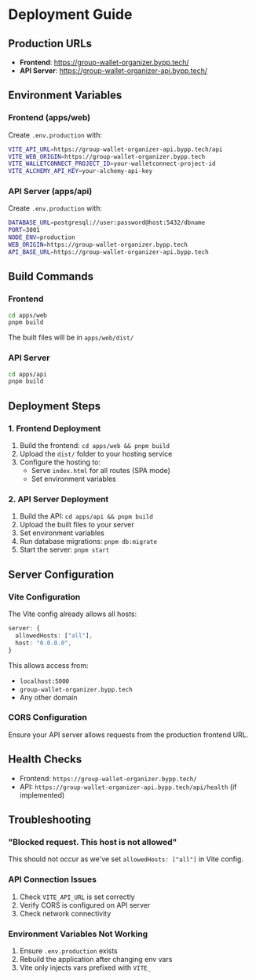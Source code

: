 # Deployment Guide

## Production URLs

- **Frontend**: https://group-wallet-organizer.bypp.tech/
- **API Server**: https://group-wallet-organizer-api.bypp.tech/

## Environment Variables

### Frontend (apps/web)

Create `.env.production` with:

```bash
VITE_API_URL=https://group-wallet-organizer-api.bypp.tech/api
VITE_WEB_ORIGIN=https://group-wallet-organizer.bypp.tech
VITE_WALLETCONNECT_PROJECT_ID=your-walletconnect-project-id
VITE_ALCHEMY_API_KEY=your-alchemy-api-key
```

### API Server (apps/api)

Create `.env.production` with:

```bash
DATABASE_URL=postgresql://user:password@host:5432/dbname
PORT=3001
NODE_ENV=production
WEB_ORIGIN=https://group-wallet-organizer.bypp.tech
API_BASE_URL=https://group-wallet-organizer-api.bypp.tech
```

## Build Commands

### Frontend

```bash
cd apps/web
pnpm build
```

The built files will be in `apps/web/dist/`

### API Server

```bash
cd apps/api
pnpm build
```

## Deployment Steps

### 1. Frontend Deployment

1. Build the frontend: `cd apps/web && pnpm build`
2. Upload the `dist/` folder to your hosting service
3. Configure the hosting to:
   - Serve `index.html` for all routes (SPA mode)
   - Set environment variables

### 2. API Server Deployment

1. Build the API: `cd apps/api && pnpm build`
2. Upload the built files to your server
3. Set environment variables
4. Run database migrations: `pnpm db:migrate`
5. Start the server: `pnpm start`

## Server Configuration

### Vite Configuration

The Vite config already allows all hosts:

```typescript
server: {
  allowedHosts: ["all"],
  host: "0.0.0.0",
}
```

This allows access from:
- `localhost:5000`
- `group-wallet-organizer.bypp.tech`
- Any other domain

### CORS Configuration

Ensure your API server allows requests from the production frontend URL.

## Health Checks

- Frontend: `https://group-wallet-organizer.bypp.tech/`
- API: `https://group-wallet-organizer-api.bypp.tech/api/health` (if implemented)

## Troubleshooting

### "Blocked request. This host is not allowed"

This should not occur as we've set `allowedHosts: ["all"]` in Vite config.

### API Connection Issues

1. Check `VITE_API_URL` is set correctly
2. Verify CORS is configured on API server
3. Check network connectivity

### Environment Variables Not Working

1. Ensure `.env.production` exists
2. Rebuild the application after changing env vars
3. Vite only injects vars prefixed with `VITE_`
